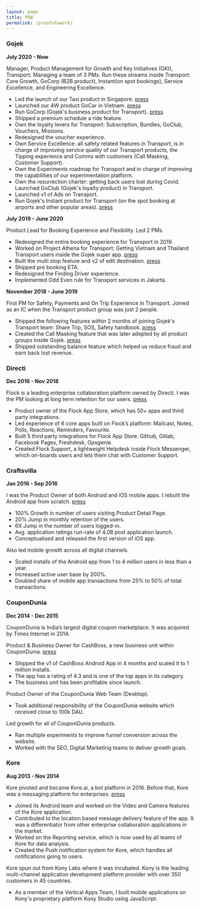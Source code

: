 ```yaml
---
layout: page
title: POW
permalink: /proofofwwork/
---
```


### Gojek ###

**July 2020 - Now**

Manager, Product Management for Growth and Key Initiatives (GKI), Transport. Managing a team of 3 PMs. Run these streams inside Transport: Core Growth, GoCorp (B2B product), Instant(on spot bookings), Service Excellence, and Engineering Excellence.
- Led the launch of our Taxi product in Singapore. [press](https://asia.nikkei.com/Business/Technology/Gojek-starts-car-hailing-service-in-Vietnam-in-challenge-to-Grab)
- Launched our 4W product GoCar in Vietnam. [press](https://mothership.sg/2021/05/gojek-book-taxis-directly-gotaxi/)
- Run GoCorp (Gojek's business product for Transport). [press](https://kr-asia.com/gojek-reveals-new-features-for-corporate-clients-to-keep-up-with-grab)
- Shipped a premium schedule a ride feature.
- Own the loyalty levers for Transport: Subscription, Bundles, GoClub, Vouchers, Missions.
- Redesigned the voucher experience.
- Own Service Excellence: all safety related features in Transport, is in charge of improving service quality of our Transport products, the Tipping experience and Comms with customers (Call Masking, Customer Support).
- Own the Experiments roadmap for Transport and in charge of improving the capabilities of our experimentation platform.
- Own the resurrection charter: getting back users lost during Covid.
Launched GoClub (Gojek's loyalty product) in Transport.
- Launched v1 of Ads on Transport.
- Run Gojek's Instant product for Transport (on the spot booking at airports and other popular areas). [press](https://www.marketing-interactive.com/gojek-indonesia-caters-to-travellers-and-gamers-with-gocar-instant-and-gogames)

**July 2019 - June 2020**

Product Lead for Booking Experience and Flexibility. Led 2 PMs.
- Redesigned the entire booking experience for Transport in 2019.
- Worked on Project Athena for Transport: Getting Vietnam and Thailand Transport users inside the Gojek super app. [press](https://asia.nikkei.com/Business/Startups/Gojek-to-unify-brand-across-four-nations-as-Grab-war-rekindles)
- Built the multi stop feature and v2 of edit destination. [press](https://vulcanpost.com/705258/gojek-multi-destination-cancellation-fee-singapore/)
- Shipped pre booking ETA.
- Redesigned the Finding Driver experience.
- Implemented Odd Even rule for Transport services in Jakarta.

**November 2018 - June 2019**

First PM for Safety, Payments and On Trip Experience in Transport. Joined as an IC when the Transport product group was just 2 people.
- Shipped the following features within 2 months of joining Gojek's Transport team: Share Trip, SOS, Safety handbook. [press](https://en.tempo.co/read/1282777/un-women-praises-gojeks-efforts-to-assure-womens-safety)
- Created the Call Masking feature that was later adopted by all product groups inside Gojek. [press](https://www.thejakartapost.com/news/2019/04/23/grab-go-jek-add-features-to-protect-female-drivers-passengers.html)
- Shipped outstanding balance feature which helped us reduce fraud and earn back lost revenue.

### Directi ###

**Dec 2016 - Nov 2018**

Flock is a leading enterprise collaboration platform owned by Directi. I was the PM looking at long term retention for our users. [press](https://www.financialexpress.com/industry/flock-messaging-apps-makes-communication-seamless-brings-team-together/633182/)
- Product owner of the Flock App Store, which has 50+ apps and third party integrations.
- Led experience of 6 core apps built on Flock’s platform: Mailcast, Notes, Polls, Reactions, Reminders, Favourite.
- Built 5 third party integrations for Flock App Store: Github, Gitlab, Facebook Pages, Freshdesk, Opsgenie.
- Created Flock Support, a lightweight Helpdesk inside Flock Messenger, which on-boards users and lets them chat with Customer Support.

### Craftsvilla ###

**Jan 2016 - Sep 2016**

I was the Product Owner of both Android and iOS mobile apps. I rebuilt the Android app from scratch. [press](https://economictimes.indiatimes.com/small-biz/startups/craftsvilla-bets-on-customisation-to-drive-more-traffic-to-its-app/articleshow/51183666.cms)
- 100% Growth in number of users visiting Product Detail Page.
- 20% Jump in monthly retention of the users.
- 6X Jump in the number of users logged-in.
- Avg. application ratings run-rate of 4.08 post application launch.
- Conceptualised and released the first version of iOS app.

Also led mobile growth across all digital channels.
- Scaled installs of the Android app from 1 to 4 million users in less than a year.
- Increased active user base by 200%.
- Doubled share of mobile app transactions from 25% to 50% of total transactions.

### CouponDunia ###

**Dec 2014 - Dec 2015**

CouponDunia is India’s largest digital coupon marketplace. It was acquired by Times Internet in 2014.

Product & Business Owner for CashBoss, a new business unit within CouponDunia. [press](https://www.financialexpress.com/industry/coupondunia-launches-new-incentive-app-cashboss/55229/)
- Shipped the v1 of CashBoss Android App in 4 months and scaled it to 1 million installs.
- The app has a rating of 4.3 and is one of the top apps in its category.
- The business unit has been profitable since launch.

Product Owner of the CouponDunia Web Team (Desktop).
- Took additional responsibility of the CouponDunia website which received close to 100k DAU.

Led growth for all of CouponDunia products.
- Ran multiple experiments to improve funnel conversion across the website.
- Worked with the SEO, Digital Marketing teams to deliver growth goals.

### Kore ###

**Aug 2013 - Nov 2014**

Kore pivoted and became Kore.ai, a bot platform in 2016. Before that, Kore was a messaging platform for enterprises. [press](https://www.pcworld.com/article/3035098/these-two-startups-are-out-to-dethrone-slack.html)
- Joined its Android team and worked on the Video and Camera features of the Kore application.
- Contributed to the location based message delivery feature of the app. It was a differentiator from other enterprise collaboration applications in the market.
- Worked on the Reporting service, which is now used by all teams of Kore for data analysis.
- Created the Push notification system for Kore, which handles all notifications going to users.

Kore spun out from Kony Labs where it was incubated. Kony is the leading multi-channel application development platform provider with over 350 customers in 45 countries.
- As a member of the Vertical Apps Team, I built mobile applications on Kony's proprietary platform Kony Studio using JavaScript.
